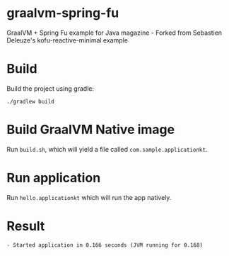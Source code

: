 # graalvm-spring-fu
GraalVM + Spring Fu example for Java magazine - Forked from Sebastien Deleuze's kofu-reactive-minimal example

# Build

Build the project using gradle:

`./gradlew build`

# Build GraalVM Native image

Run `build.sh`, which will yield a file called `com.sample.applicationkt`.

# Run application

Run `hello.applicationkt` which will run the app natively.

# Result

`- Started application in 0.166 seconds (JVM running for 0.168)`
